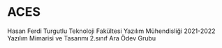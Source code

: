 # ACES
Hasan Ferdi Turgutlu Teknoloji Fakültesi Yazılım Mühendisliği 2021-2022 Yazılım Mimarisi ve Tasarımı 2.sınıf Ara Ödev Grubu 
